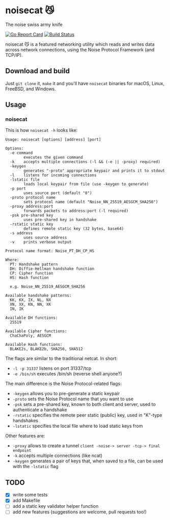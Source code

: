 # noisecat :smirk_cat:
The noise swiss army knife

[![Go Report Card](https://goreportcard.com/badge/github.com/gedigi/noisecat)](https://goreportcard.com/report/github.com/gedigi/noisecat) [![Build Status](https://travis-ci.org/gedigi/noisecat.svg?branch=master)](https://travis-ci.org/gedigi/noisecat)

noisecat :smirk_cat: is a featured networking utility which reads and writes data across network connections, using the Noise Protocol Framework (and TCP/IP).


## Download and build
Just `git clone` it, `make` it and you'll have `noisecat` binaries for macOS, Linux, FreeBSD, and Windows.

## Usage
### noisecat
This is how `noisecat -h` looks like:

```
Usage: noisecat [options] [address] [port]

Options:
  -e command
    	executes the given command
  -k	accepts multiple connections (-l && (-e || -proxy) required)
  -keygen
    	generates "-proto" appropriate keypair and prints it to stdout
  -l	listens for incoming connections
  -lstatic file
    	loads local keypair from file (use -keygen to generate)
  -p port
    	uses source port (default "0")
  -proto protocol name
    	sets protocol name (default "Noise_NN_25519_AESGCM_SHA256")
  -proxy address:port
    	forwards packets to address:port (-l required)
  -psk pre-shared key
    	uses pre-shared key in handshake
  -rstatic static key
    	defines remote static key (32 bytes, base64)
  -s address
    	uses source address
  -v	prints verbose output

Protocol name format: Noise_PT_DH_CP_HS

Where:
  PT: Handshake pattern
  DH: Diffie-Hellman handshake function
  CP: Cipher function
  HS: Hash function

  e.g. Noise_NN_25519_AESGCM_SHA256

Available handshake patterns:
  KK, KX, IX, NL, NX
  XN, XX, KN, NN, XK
  IN, IK
 
Available DH functions:
  25519
 
Available Cipher functions:
  ChaChaPoly, AESGCM
 
Available Hash functions:
  BLAKE2s, BLAKE2b, SHA256, SHA512
```

The flags are similar to the traditional netcat. In short:
* `-l -p 31337` listens on port 31337/tcp
* `-e /bin/sh` executes /bin/sh (reverse shell anyone?)

The main difference is the Noise Protocol-related flags:
* `-keygen` allows you to pre-generate a static keypair
* `-proto` sets the Noise Protocol name that you want to use
* `-psk` sets a pre-shared key, known to both client and server, used to authenticate a handshake
* `-rstatic` specifies the remote peer static (public) key, used in "K"-type handshakes
* `-lstatic` specifies the local file where to load static keys from

Other features are:
* `-proxy` allows to create a tunnel `client -noise-> server -tcp-> final endpoint`
* `-k` accepts multiple connections (like ncat)
* `-keygen` generates a pair of keys that, when saved to a file, can be used with the `-lstatic` flag

## TODO
- [x] write some tests
- [x] add Makefile
- [ ] add a static key validator helper function
- [ ] add new features (suggestions are welcome, pull requests too!)
